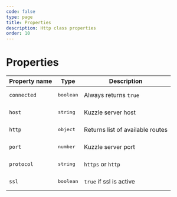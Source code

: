 ```yaml
---
code: false
type: page
title: Properties
description: Http class properties
order: 10
---
```



# Properties

| Property name        | Type     | Description          |
| -------------------- | -------- | ---------------------|
| `connected`  | <pre>boolean</pre>  | Always returns `true` |
| `host`  | <pre>string</pre>  | Kuzzle server host |
| `http`  | <pre>object</pre>  | Returns list of available routes |
| `port`  | <pre>number</pre>  | Kuzzle server port |
| `protocol`  | <pre>string</pre>  | `https` or `http` |
| `ssl`  | <pre>boolean</pre>  | `true` if ssl is active |
